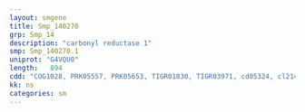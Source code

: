 ```yaml
---
layout: smgene
title: Smp_140270
grp: Smp_14
description: "carbonyl reductase 1"
smp: Smp_140270.1
uniprot: "G4VQU0"
length:   894
cdd: "COG1028, PRK05557, PRK05653, TIGR01830, TIGR03971, cd05324, cl21454"
kk: ns
categories: sm
---
```

